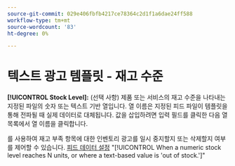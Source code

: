 ```yaml
---
source-git-commit: 029e406fbfb4217ce78364c2d1f1a6dae24ff588
workflow-type: tm+mt
source-wordcount: '83'
ht-degree: 0%

---
```

# 텍스트 광고 템플릿 - 재고 수준

**[!UICONTROL Stock Level]:** (선택 사항) 제품 또는 서비스의 재고 수준을 나타내는 지정된 파일의 숫자 또는 텍스트 기반 열입니다. 열 이름은 지정된 피드 파일이 템플릿을 통해 전파될 때 실제 데이터로 대체됩니다. 값을 삽입하려면 입력 필드를 클릭한 다음 열 목록에서 열 이름을 클릭합니다.

를 사용하여 재고 부족 항목에 대한 인벤토리 광고를 일시 중지할지 또는 삭제할지 여부를 제어할 수 있습니다. [피드 데이터 설정](/help/search-social-commerce/campaign-management/inventory-feeds/feed-settings-manage.md#feed-data-settings) &quot;[!UICONTROL When a numeric stock level reaches N units, or where a text-based value is 'out of stock.']&quot;
